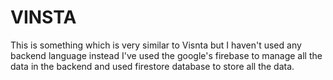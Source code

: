 # VINSTA

This is something which is very similar to Visnta but I haven't used any backend language instead I've used the google's firebase to manage all the data in the backend and used firestore database to store all the data.
